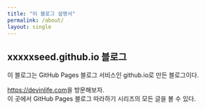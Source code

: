```yaml
---
title: "이 블로그 설명서"
permalink: /about/
layout: single
---
```


## xxxxxseed.github.io 블로그

이 블로그는 GitHub Pages 블로그 서비스인 github.io로 만든 블로그이다.

<https://devinlife.com>을 방문해보자.   
이 곳에서 GitHub Pages 블로그 따라하기 시리즈의
모든 글을 볼 수 있다.